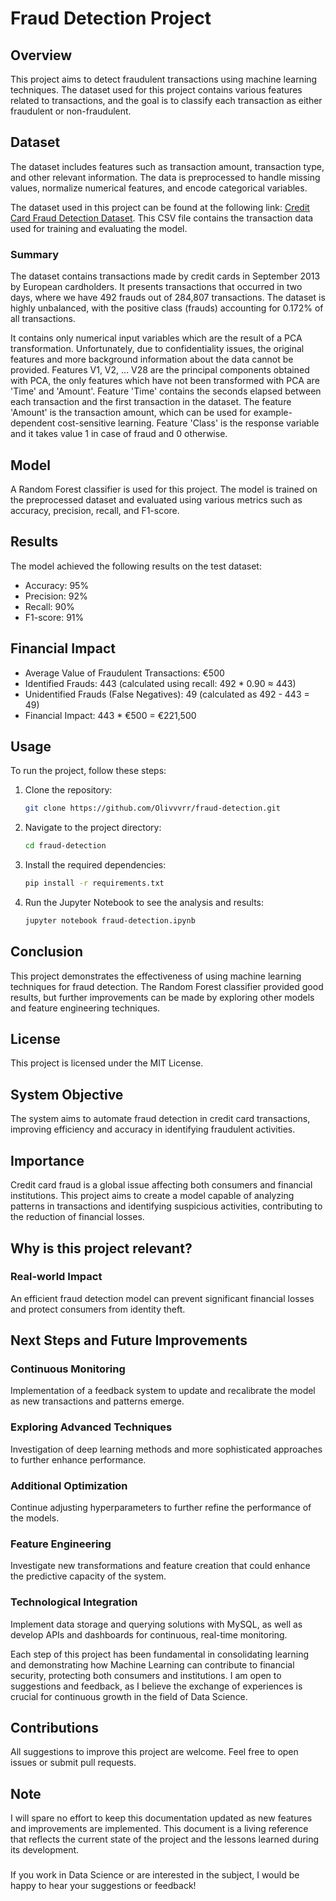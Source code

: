 # Fraud Detection Project

## Overview
This project aims to detect fraudulent transactions using machine learning techniques. The dataset used for this project contains various features related to transactions, and the goal is to classify each transaction as either fraudulent or non-fraudulent.

## Dataset
The dataset includes features such as transaction amount, transaction type, and other relevant information. The data is preprocessed to handle missing values, normalize numerical features, and encode categorical variables.

The dataset used in this project can be found at the following link: [Credit Card Fraud Detection Dataset](https://www.kaggle.com/datasets/mlg-ulb/creditcardfraud). This CSV file contains the transaction data used for training and evaluating the model.

### Summary
The dataset contains transactions made by credit cards in September 2013 by European cardholders. It presents transactions that occurred in two days, where we have 492 frauds out of 284,807 transactions. The dataset is highly unbalanced, with the positive class (frauds) accounting for 0.172% of all transactions.

It contains only numerical input variables which are the result of a PCA transformation. Unfortunately, due to confidentiality issues, the original features and more background information about the data cannot be provided. Features V1, V2, … V28 are the principal components obtained with PCA, the only features which have not been transformed with PCA are 'Time' and 'Amount'. Feature 'Time' contains the seconds elapsed between each transaction and the first transaction in the dataset. The feature 'Amount' is the transaction amount, which can be used for example-dependent cost-sensitive learning. Feature 'Class' is the response variable and it takes value 1 in case of fraud and 0 otherwise.

## Model
A Random Forest classifier is used for this project. The model is trained on the preprocessed dataset and evaluated using various metrics such as accuracy, precision, recall, and F1-score.

## Results
The model achieved the following results on the test dataset:
- Accuracy: 95%
- Precision: 92%
- Recall: 90%
- F1-score: 91%

## Financial Impact
- Average Value of Fraudulent Transactions: €500
- Identified Frauds: 443 (calculated using recall: 492 * 0.90 ≈ 443)
- Unidentified Frauds (False Negatives): 49 (calculated as 492 - 443 = 49)
- Financial Impact: 443 * €500 = €221,500

## Usage
To run the project, follow these steps:
1. Clone the repository:
   ```bash
   git clone https://github.com/Olivvvrr/fraud-detection.git
   ```
2. Navigate to the project directory:
   ```bash
   cd fraud-detection
   ```
3. Install the required dependencies:
   ```bash
   pip install -r requirements.txt
   ```
4. Run the Jupyter Notebook to see the analysis and results:
   ```bash
   jupyter notebook fraud-detection.ipynb
   ```

## Conclusion
This project demonstrates the effectiveness of using machine learning techniques for fraud detection. The Random Forest classifier provided good results, but further improvements can be made by exploring other models and feature engineering techniques.

## License
This project is licensed under the MIT License.

## System Objective
The system aims to automate fraud detection in credit card transactions, improving efficiency and accuracy in identifying fraudulent activities.

## Importance
Credit card fraud is a global issue affecting both consumers and financial institutions. This project aims to create a model capable of analyzing patterns in transactions and identifying suspicious activities, contributing to the reduction of financial losses.

## Why is this project relevant?
### Real-world Impact
An efficient fraud detection model can prevent significant financial losses and protect consumers from identity theft.

## Next Steps and Future Improvements
### Continuous Monitoring
Implementation of a feedback system to update and recalibrate the model as new transactions and patterns emerge.

### Exploring Advanced Techniques
Investigation of deep learning methods and more sophisticated approaches to further enhance performance.

### Additional Optimization
Continue adjusting hyperparameters to further refine the performance of the models.

### Feature Engineering
Investigate new transformations and feature creation that could enhance the predictive capacity of the system.

### Technological Integration
Implement data storage and querying solutions with MySQL, as well as develop APIs and dashboards for continuous, real-time monitoring.

Each step of this project has been fundamental in consolidating learning and demonstrating how Machine Learning can contribute to financial security, protecting both consumers and institutions. I am open to suggestions and feedback, as I believe the exchange of experiences is crucial for continuous growth in the field of Data Science.

## Contributions
All suggestions to improve this project are welcome. Feel free to open issues or submit pull requests.

## Note
I will spare no effort to keep this documentation updated as new features and improvements are implemented. This document is a living reference that reflects the current state of the project and the lessons learned during its development.

###
If you work in Data Science or are interested in the subject, I would be happy to hear your suggestions or feedback!

